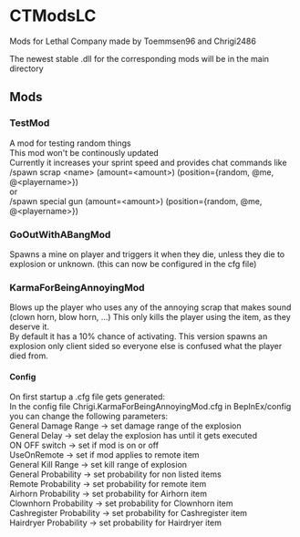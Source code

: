 # CTModsLC
Mods for Lethal Company made by Toemmsen96 and Chrigi2486

The newest stable .dll for the corresponding mods will be in the main directory

## Mods

### TestMod
A mod for testing random things  
This mod won't be continously updated  
Currently it increases your sprint speed and provides chat commands like  
/spawn scrap \<name\> (amount=\<amount\>) (position={random, @me, @\<playername\>})  
or  
/spawn special gun (amount=\<amount\>) (position={random, @me, @\<playername\>})

### GoOutWithABangMod
Spawns a mine on player and triggers it when they die, unless they die to explosion or unknown. (this can now be configured in the cfg file)  

### KarmaForBeingAnnoyingMod
Blows up the player who uses any of the annoying scrap that makes sound (clown horn, blow horn, ...)
This only kills the player using the item, as they deserve it.  
By default it has a 10% chance of activating.
This version spawns an explosion only client sided so everyone else is confused what the player died from.

#### Config
On first startup a .cfg file gets generated:  
In the config file Chrigi.KarmaForBeingAnnoyingMod.cfg in BepInEx/config you can change the following parameters:  
General Damage Range -> set damage range of the explosion  
General Delay -> set delay the explosion has until it gets executed  
ON OFF switch -> set if mod is on or off  
UseOnRemote -> set if mod applies to remote item  
General Kill Range -> set kill range of explosion  
General Probability -> set probability for non listed items  
Remote Probability -> set probability for remote item  
Airhorn Probability -> set probability for Airhorn item  
Clownhorn Probability -> set probability for Clownhorn item  
Cashregister Probability -> set probability for Cashregister item  
Hairdryer Probability -> set probability for Hairdryer item 


